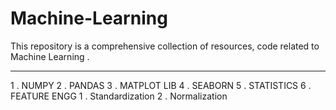 # Machine-Learning

This repository is a comprehensive collection of resources, code related to  Machine Learning .

---

1 . NUMPY
2 . PANDAS
3 . MATPLOT LIB
4 . SEABORN
5 . STATISTICS
6 . FEATURE ENGG
  1 . Standardization
  2 . Normalization
